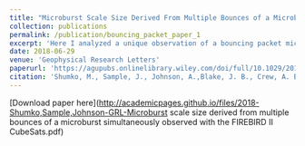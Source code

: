 ```yaml
---
title: "Microburst Scale Size Derived From Multiple Bounces of a Microburst Simultaneously Observed With the FIREBIRD-II CubeSats"
collection: publications
permalink: /publication/bouncing_packet_paper_1
excerpt: 'Here I analyzed a unique observation of a bouncing packet microburst observed by FIREBIRD-II and calculate the microburst size in low Earth orbit.'
date: 2018-06-29
venue: 'Geophysical Research Letters'
paperurl: 'https://agupubs.onlinelibrary.wiley.com/doi/full/10.1029/2018GL078925'
citation: 'Shumko, M., Sample, J., Johnson, A.,Blake, J. B., Crew, A. B., Spence, H. E., et al. (2018). Microburst scale size derived from multiple bounces of a microburst simultaneously observed with the FIREBIRD-II CubeSats. Geophysical Research Letters, 45. https://doi.org/10.1029/2018GL078925'
---
```


[Download paper here](http://academicpages.github.io/files/2018-Shumko,Sample,Johnson-GRL-Microburst scale size derived from multiple bounces of a microburst simultaneously observed with the FIREBIRD II CubeSats.pdf)
